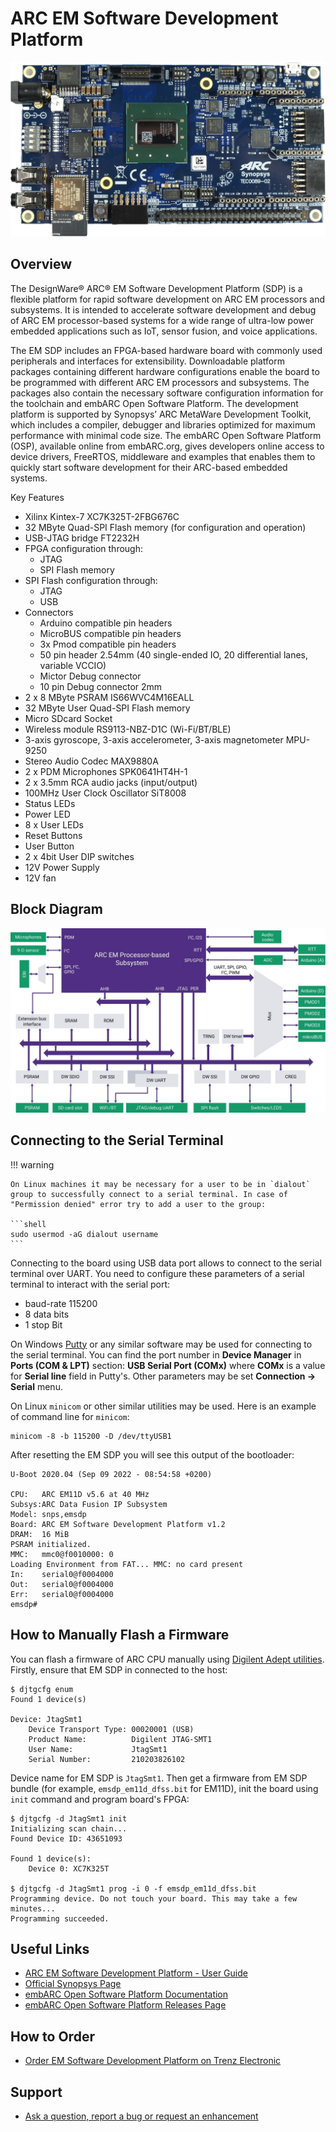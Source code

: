 # ARC EM Software Development Platform

![ARC EM Software Development Platform](images/board-emsdp.jpg)

## Overview

The DesignWare® ARC® EM Software Development Platform (SDP) is a flexible
platform for rapid software development on ARC EM processors and subsystems.
It is intended to accelerate software development and debug of ARC EM
processor-based systems for a wide range of ultra-low power embedded
applications such as IoT, sensor fusion, and voice applications.

The EM SDP includes an FPGA-based hardware board with commonly used peripherals
and interfaces for extensibility. Downloadable platform packages containing
different hardware configurations enable the board to be programmed with
different ARC EM processors and subsystems. The packages also contain the
necessary software configuration information for the toolchain and embARC Open
Software Platform. The development platform is supported by Synopsys’
ARC MetaWare Development Toolkit, which includes a compiler, debugger and
libraries optimized for maximum performance with minimal code size. The embARC
Open Software Platform (OSP), available online from embARC.org, gives
developers online access to device drivers, FreeRTOS, middleware and examples
that enables them to quickly start software development for their ARC-based
embedded systems.

Key Features

* Xilinx Kintex-7 XC7K325T-2FBG676C
* 32 MByte Quad-SPI Flash memory (for configuration and operation)
* USB-JTAG bridge FT2232H
* FPGA configuration through:
    * JTAG
    * SPI Flash memory
* SPI Flash configuration through:
    * JTAG
    * USB
* Connectors
    * Arduino compatible pin headers
    * MicroBUS compatible pin headers
    * 3x Pmod compatible pin headers
    * 50 pin header 2.54mm (40 single-ended IO, 20 differential lanes, variable VCCIO)
    * Mictor Debug connector
    * 10 pin Debug connector 2mm
* 2 x 8 MByte PSRAM IS66WVC4M16EALL
* 32 MByte User Quad-SPI Flash memory
* Micro SDcard Socket
* Wireless module RS9113-NBZ-D1C (Wi-Fi/BT/BLE)
* 3-axis gyroscope, 3-axis accelerometer, 3-axis magnetometer MPU-9250
* Stereo Audio Codec MAX9880A
* 2 x PDM Microphones SPK0641HT4H-1
* 2 x 3.5mm RCA audio jacks (input/output)
* 100MHz User Clock Oscillator SiT8008
* Status LEDs
* Power LED
* 8 x User LEDs
* Reset Buttons
* User Button
* 2 x 4bit User DIP switches
* 12V Power Supply
* 12V fan

## Block Diagram

![ARC EM SDP block diagram](./images/board-emsdp-blocks.jpg)

## Connecting to the Serial Terminal

!!! warning

    On Linux machines it may be necessary for a user to be in `dialout`
    group to successfully connect to a serial terminal. In case of
    "Permission denied" error try to add a user to the group:

    ```shell
    sudo usermod -aG dialout username
    ```

Connecting to the board using USB data port allows to connect to the serial
terminal over UART. You need to configure these parameters of a serial
terminal to interact with the serial port:

* baud-rate 115200
* 8 data bits
* 1 stop Bit

On Windows [Putty](https://www.putty.org/) or any similar software may be used for connecting
to the serial terminal. You can find the port number in **Device Manager** in
**Ports (COM & LPT)** section: **USB Serial Port (COMx)** where **COMx** is
a value for **Serial line** field in Putty's. Other parameters may be set
**Connection → Serial** menu.

On Linux `minicom` or other similar utilities may be used. Here is an example
of command line for `minicom`:

```shell
minicom -8 -b 115200 -D /dev/ttyUSB1
```

After resetting the EM SDP you will see this output of the bootloader:

```text
U-Boot 2020.04 (Sep 09 2022 - 08:54:58 +0200)

CPU:   ARC EM11D v5.6 at 40 MHz
Subsys:ARC Data Fusion IP Subsystem
Model: snps,emsdp
Board: ARC EM Software Development Platform v1.2
DRAM:  16 MiB
PSRAM initialized.
MMC:   mmc0@f0010000: 0
Loading Environment from FAT... MMC: no card present
In:    serial0@f0004000
Out:   serial0@f0004000
Err:   serial0@f0004000
emsdp#
```

## How to Manually Flash a Firmware

You can flash a firmware of ARC CPU manually using [Digilent Adept utilities](./digilent.md).
Firstly, ensure that EM SDP in connected to the host:

```text
$ djtgcfg enum
Found 1 device(s)

Device: JtagSmt1
    Device Transport Type: 00020001 (USB)
    Product Name:          Digilent JTAG-SMT1
    User Name:             JtagSmt1
    Serial Number:         210203826102
```

Device name for EM SDP is `JtagSmt1`. Then get a firmware from EM SDP bundle
(for example, `emsdp_em11d_dfss.bit` for EM11D), init the board using
`init` command and program board's FPGA:

```text
$ djtgcfg -d JtagSmt1 init
Initializing scan chain...
Found Device ID: 43651093

Found 1 device(s):
    Device 0: XC7K325T

$ djtgcfg -d JtagSmt1 prog -i 0 -f emsdp_em11d_dfss.bit
Programming device. Do not touch your board. This may take a few minutes...
Programming succeeded.
```

## Useful Links

* [ARC EM Software Development Platform - User Guide](files/ARC_EM_SDP_User_Guide.pdf)
* [Official Synopsys Page](https://www.synopsys.com/dw/ipdir.php?ds=arc-em-software-development-platform)
* [embARC Open Software Platform Documentation](https://foss-for-synopsys-dwc-arc-processors.github.io/embarc_osp)
* [embARC Open Software Platform Releases Page](https://github.com/foss-for-synopsys-dwc-arc-processors/embarc_osp/releases)

## How to Order

* [Order EM Software Development Platform on Trenz Electronic](https://shop.trenz-electronic.de/en/Products/Synopsys/)

## Support

* [Ask a question, report a bug or request an enhancement](https://github.com/foss-for-synopsys-dwc-arc-processors/ARC-Development-Systems-Forum/wiki/Reporting-a-bug)
